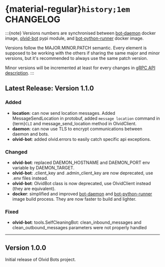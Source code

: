 # {material-regular}`history;1em` CHANGELOG

:::{note}
Versions numbers are synchronised between [bot-daemon](https://hub.docker.com/r/olvid/bot-daemon) docker image, [olvid-bot](https://pypi.org/project/olvid-bot/) pypi module, and  [bot-python-runner](https://hub.docker.com/r/olvid/bot-python-runner) docker image.

Versions follow the MAJOR.MINOR.PATCH semantic.
Every element is supposed to be working with the others if sharing the same major and minor versions, but it's recommended to always use the same patch version.

Minor versions will be incremented at least for every changes in [gRPC API description](https://github.com/olvid-io/Olvid-Bot-Protobuf).
:::

## Latest Release: Version 1.1.0

### Added

- **location**: can now send location messages. Added MessageSendLocation in protobuf, added `message location` command in {term}`CLI` and message_send_location method in OlvidClient.
- **daemon**: can now use TLS to encrypt communications between daemon and bots.
- **olvid-bot**: added olvid.errors to easily catch specific api exceptions.

### Changed

- **olvid-bot**: replaced DAEMON_HOSTNAME and DAEMON_PORT env variable by DAEMON_TARGET.
- **olvid-bot**: .client_key and .admin_client_key are now deprecated, use .env files instead.
- **olvid-bot**: OlvidBot class is now deprecated, use OlvidClient instead (they are equivalent).
- **docker**: simplified and improved [bot-daemon](https://hub.docker.com/r/olvid/bot-daemon) and [bot-python-runner](https://hub.docker.com/r/olvid/bot-python-runner) image build process. They are now faster to build and lighter.

### Fixed

- **olvid-bot**: tools.SelfCleaningBot: clean_inbound_messages and clean_outbound_messages parameters were not properly handled

---

## Version 1.0.0

Initial release of Olvid Bots project.
